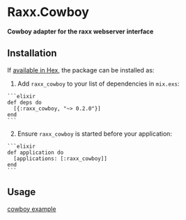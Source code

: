 # Raxx.Cowboy

**Cowboy adapter for the raxx webserver interface**

## Installation

If [available in Hex](https://hex.pm/docs/publish), the package can be installed as:

  1. Add `raxx_cowboy` to your list of dependencies in `mix.exs`:

    ```elixir
    def deps do
      [{:raxx_cowboy, "~> 0.2.0"}]
    end
    ```

  2. Ensure `raxx_cowboy` is started before your application:

    ```elixir
    def application do
      [applications: [:raxx_cowboy]]
    end
    ```

## Usage

[cowboy example](https://github.com/CrowdHailer/raxx/tree/master/example/cowboy_example)
